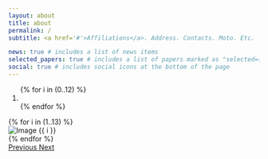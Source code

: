 ```yaml
---
layout: about
title: about
permalink: /
subtitle: <a href='#'>Affiliations</a>. Address. Contacts. Moto. Etc.

news: true # includes a list of news items
selected_papers: true # includes a list of papers marked as "selected={true}"
social: true # includes social icons at the bottom of the page
---
```


<!-- Carousel -->
<div id="carouselExampleIndicators" class="carousel slide" data-ride="carousel">
  <ol class="carousel-indicators">
    {% for i in (0..12) %}
      <li data-target="#carouselExampleIndicators" data-slide-to="{{ i }}" class="{% if i == 0 %}active{% endif %}"></li>
    {% endfor %}
  </ol>
  <div class="carousel-inner">
    {% for i in (1..13) %}
      <div class="carousel-item {% if forloop.first %}active{% endif %}">
        <img src="/assets/img/carousel/{{ i }}.jpg" class="d-block w-100" alt="Image {{ i }}">
      </div>
    {% endfor %}
  </div>
  <a class="carousel-control-prev" href="#carouselExampleIndicators" role="button" data-slide="prev">
    <span class="carousel-control-prev-icon" aria-hidden="true"></span>
    <span class="sr-only">Previous</span>
  </a>
  <a class="carousel-control-next" href="#carouselExampleIndicators" role="button" data-slide="next">
    <span class="carousel-control-next-icon" aria-hidden="true"></span>
    <span class="sr-only">Next</span>
  </a>
</div>